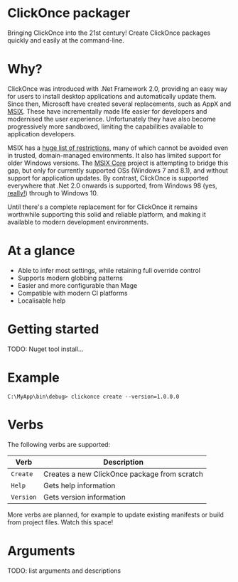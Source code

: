 # ClickOnce packager
Bringing ClickOnce into the 21st century! Create ClickOnce packages quickly and easily at the command-line.

# Why?
ClickOnce was introduced with .Net Framework 2.0, providing an easy way for users to install desktop applications and automatically update them. Since then, Microsoft have created several replacements, such as AppX and [MSIX](https://docs.microsoft.com/en-us/windows/msix/overview). These have incrementally made life easier for developers and modernised the user experience. Unfortunately they have also become progressively more sandboxed, limiting the capabilities available to application developers. 

MSIX has a [huge list of restrictions](https://docs.microsoft.com/en-us/windows/msix/desktop/desktop-to-uwp-prepare), many of which cannot be avoided even in trusted, domain-managed environments. It also has limited support for older Windows versions. The [MSIX Core](https://docs.microsoft.com/en-us/windows/msix/msix-core/msixcore) project is attempting to bridge this gap, but only for currently supported OSs (Windows 7 and 8.1), and without support for application updates. By contrast, ClickOnce is supported everywhere that .Net 2.0 onwards is supported, from Windows 98 (yes, [really!](https://en.wikipedia.org/wiki/.NET_Framework_version_history)) through to Windows 10.

Until there's a complete replacement for for ClickOnce it remains worthwhile supporting this solid and reliable platform, and making it available to modern development environments.

# At a glance
* Able to infer most settings, while retaining full override control
* Supports modern globbing patterns
* Easier and more configurable than Mage
* Compatible with modern CI platforms
* Localisable help

# Getting started
TODO: Nuget tool install...

# Example
```C:\MyApp\bin\debug> clickonce create --version=1.0.0.0```

# Verbs
The following verbs are supported:


| Verb        | Description                                      |
|-------------|--------------------------------------------------|
|```Create``` | Creates a new ClickOnce package from scratch     |
|```Help```   | Gets help information                            |
|```Version```| Gets version information                         |

More verbs are planned, for example to update existing manifests or build from project files. Watch this space!

# Arguments
TODO: list arguments and descriptions
